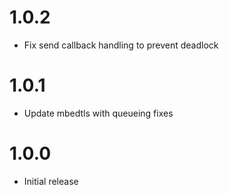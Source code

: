 # 1.0.2

* Fix send callback handling to prevent deadlock

# 1.0.1

* Update mbedtls with queueing fixes

# 1.0.0

* Initial release